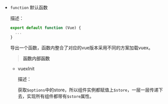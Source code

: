 * `function` 默认函数
  
  描述：
  ```js
  export default function (Vue) { 
    ... 
  }
  ```
  导出一个函数，函数内整合了对应的vue版本采用不同的方案加载vuex。

  > **函数内部函数**
  
  - vuexInit
    
    描述：
  
    获取`$options`中的store，所以组件实例都赋值上`$store`，一层一层传递下去，实现所有组件都带有`$store`属性。

